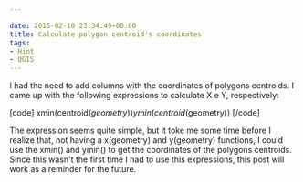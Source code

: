 ```yaml
---

date: 2015-02-10 23:34:49+00:00
title: Calculate polygon centroid's coordinates
tags:
- Hint
- QGIS
---
```


I had the need to add columns with the coordinates of polygons centroids. I came up with the following expressions to calculate X e Y, respectively:

[code]
xmin(centroid($geometry))
ymin(centroid($geometry))
[/code]

The expression seems quite simple, but it toke me some time before I realize that, not having a x(geometry) and y(geometry) functions, I could use the xmin() and ymin() to get the coordinates of the polygons centroids. Since this wasn't the first time I had to use this expressions, this post will work as a reminder for the future.
